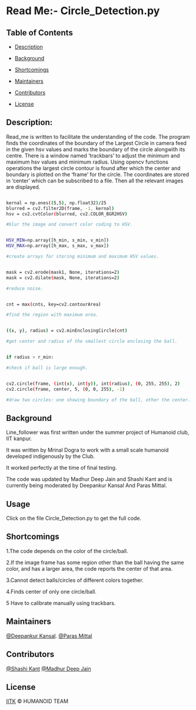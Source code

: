 # Read Me:- Circle_Detection.py

## Table of Contents

- [Description](#description)

- [Background](#background)

- [Shortcomings](#shortcomings)

- [Maintainers](#maintainers)

- [Contributors](#contributors)

- [License](#license)

  

## Description:

Read_me is written to facilitate the understanding of the code.
The program finds the coordinates of the boundary of the Largest Circle in camera feed in the given hsv values and marks the boundary of the circle alongwith its centre.
There is a window named ‘trackbars’ to adjust the minimum and maximum hsv values and minimum radius.
Using opencv functions operations the largest circle contour is found after which the center and boundary is plotted on the ‘frame’ for the circle.
The coordinates are stored in ‘center’ which can be subscribed to a file.
Then all the relevant images are displayed.

  

```sh

kernal = np.ones((5,5), np.float32)/25
blurred = cv2.filter2D(frame, -1, kernal)
hsv = cv2.cvtColor(blurred, cv2.COLOR_BGR2HSV)

#blur the image and convert color coding to HSV.

```

```sh

HSV_MIN=np.array([h_min, s_min, v_min])
HSV_MAX=np.array([h_max, s_max, v_max])

#create arrays for storing minimum and maximum HSV values.

```

  

```sh

mask = cv2.erode(mask1, None, iterations=2)
mask = cv2.dilate(mask, None, iterations=2)

#reduce noise.

```

```sh

cnt = max(cnts, key=cv2.contourArea)

#find the region with maximum area.

```

```sh

((x, y), radius) = cv2.minEnclosingCircle(cnt)

#get center and radius of the smallest circle enclosing the ball.

```

  

```sh

if radius > r_min:

#check if ball is large enough.

```

  




  

```sh

cv2.circle(frame, (int(x), int(y)), int(radius), (0, 255, 255), 2)
cv2.circle(frame, center, 5, (0, 0, 255), -1)

#draw two circles: one showing boundary of the ball, other the center.

```
  
  

## Background

Line_follower was first written under the summer project of Humanoid club, IIT kanpur.

  

It was written by Mrinal Dogra to work with a small scale humanoid developed indigenously by the Club.

It worked perfectly at the time of final testing.

  

The code was updated by Madhur Deep Jain and Shashi Kant and is currently being moderated by Deepankur Kansal And Paras Mittal.

## Usage

Click on the file Circle_Detection.py to get the full code. 

## Shortcomings

1.The code depends on the color of the circle/ball.

2.If the image frame has some region other than the ball having the same color, and has a larger area, the code reports the center of that area.

  

3.Cannot detect balls/circles of different colors together.

  

4.Finds center of only one circle/ball.

  
5 Have to calibrate manually using trackbars.

## Maintainers

[@Deepankur Kansal]([https://github.com/DeepankurK](https://github.com/DeepankurK)).
[@Paras Mittal](https://github.com/Paras69/)

## Contributors

[@Shashi Kant](https://github.com/shashikg)
[@Madhur Deep Jain](https://github.com/madhurdeepjain?fbclid=IwAR3c1uZx80FQGu-BakDqOjhv8uaLuzYapbOyFGdw9eB8YyjvEVmleAXwnqo)


## License

[IITK](LICENSE) © HUMANOID TEAM


